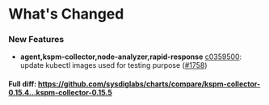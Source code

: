 # What's Changed

### New Features
- **agent,kspm-collector,node-analyzer,rapid-response** [c0359500](https://github.com/sysdiglabs/charts/commit/c0359500433949727357cfd918d43d9a0e0dbe11): update kubectl images used for testing purpose ([#1758](https://github.com/sysdiglabs/charts/issues/1758))
#### Full diff: https://github.com/sysdiglabs/charts/compare/kspm-collector-0.15.4...kspm-collector-0.15.5
